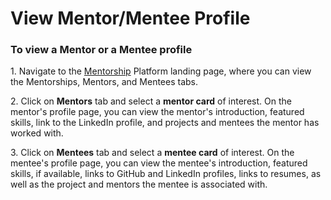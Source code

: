 # View Mentor/Mentee Profile

### **To view a Mentor or a Mentee profile**

1\. Navigate to the [Mentorship](https://people.communitybridge.org) Platform landing page, where you can view the Mentorships, Mentors, and Mentees tabs.

2\. Click on **Mentors** tab and select a **mentor card** of interest. On the mentor's profile page, you can view the mentor's introduction, featured skills, link to the LinkedIn profile, and projects and mentees the mentor has worked with.

3\. Click on **Mentees** tab and select a **mentee card** of interest. On the mentee's profile page, you can view the mentee's introduction, featured skills, if available, links to GitHub and LinkedIn profiles, links to resumes, as well as the project and mentors the mentee is associated with.
